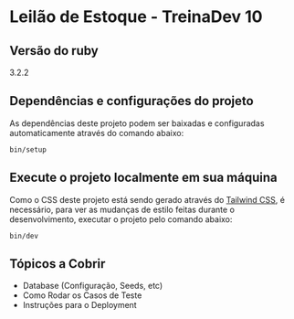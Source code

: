 # Leilão de Estoque - TreinaDev 10

## Versão do ruby
3.2.2

## Dependências e configurações do projeto
As dependências deste projeto podem ser baixadas e configuradas automaticamente através do comando abaixo:
```
bin/setup
```

## Execute o projeto localmente em sua máquina
Como o CSS deste projeto está sendo gerado através do [Tailwind CSS](https://tailwindcss.com/docs/guides/ruby-on-rails), é necessário, para ver as mudanças de estilo feitas durante o desenvolvimento, executar o projeto pelo comando abaixo:
```
bin/dev
```

## Tópicos a Cobrir
* Database (Configuração, Seeds, etc)
* Como Rodar os Casos de Teste
* Instruções para o Deployment
